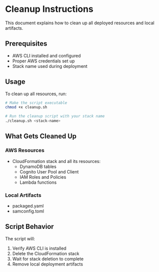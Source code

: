 # Cleanup Instructions

This document explains how to clean up all deployed resources and local artifacts.

## Prerequisites

- AWS CLI installed and configured
- Proper AWS credentials set up
- Stack name used during deployment

## Usage

To clean up all resources, run:

```bash
# Make the script executable
chmod +x cleanup.sh

# Run the cleanup script with your stack name
./cleanup.sh <stack-name>
```

## What Gets Cleaned Up

### AWS Resources
- CloudFormation stack and all its resources:
  - DynamoDB tables
  - Cognito User Pool and Client
  - IAM Roles and Policies
  - Lambda functions

### Local Artifacts
- packaged.yaml
- samconfig.toml

## Script Behavior

The script will:
1. Verify AWS CLI is installed
2. Delete the CloudFormation stack
3. Wait for stack deletion to complete
4. Remove local deployment artifacts